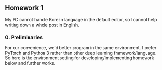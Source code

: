 ## Homework 1 

My PC cannot handle Korean language in the default editor, so I cannot help writing down a whole post in English.

### 0. Preliminaries

For our convenience, we'd better program in the same environment. I prefer PyTorch and Python 3 rather than other deep learning framework/language. So here is the environment setting for developing/implementing homework below and further works.
